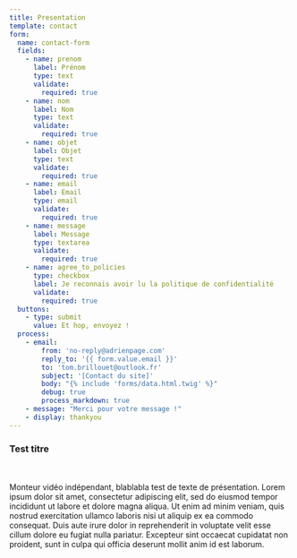 ```yaml
---
title: Presentation
template: contact
form: 
  name: contact-form
  fields:
    - name: prenom
      label: Prénom
      type: text
      validate:
        required: true
    - name: nom
      label: Nom
      type: text
      validate:
        required: true
    - name: objet
      label: Objet
      type: text
      validate:
        required: true
    - name: email
      label: Email
      type: email
      validate:
        required: true
    - name: message
      label: Message
      type: textarea
      validate:
        required: true
    - name: agree_to_policies
      type: checkbox
      label: Je reconnais avoir lu la politique de confidentialité
      validate:
        required: true
  buttons:
    - type: submit
      value: Et hop, envoyez !
  process:
    - email:
        from: 'no-reply@adrienpage.com'
        reply_to: '{{ form.value.email }}'
        to: 'tom.brillouet@outlook.fr'
        subject: '[Contact du site]'
        body: "{% include 'forms/data.html.twig' %}"
        debug: true
        process_markdown: true
    - message: "Merci pour votre message !"
    - display: thankyou
---
```


### Test titre
<br><br>
Monteur vidéo indépendant, blablabla test de texte de présentation. Lorem ipsum dolor sit amet, consectetur adipiscing elit, sed do eiusmod tempor incididunt ut labore et dolore magna aliqua. Ut enim ad minim veniam, quis nostrud exercitation ullamco laboris nisi ut aliquip ex ea commodo consequat. Duis aute irure dolor in reprehenderit in voluptate velit esse cillum dolore eu fugiat nulla pariatur. Excepteur sint occaecat cupidatat non proident, sunt in culpa qui officia deserunt mollit anim id est laborum.
